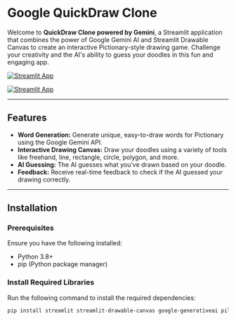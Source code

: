 # Google QuickDraw Clone

Welcome to **QuickDraw Clone powered by Gemini**, a Streamlit application that combines the power of Google Gemini AI and Streamlit Drawable Canvas to create an interactive Pictionary-style drawing game. Challenge your creativity and the AI's ability to guess your doodles in this fun and engaging app.

<a href="https://quickdraw-clone.streamlit.app/" target="_blank">
  <img src="https://static.streamlit.io/badges/streamlit_badge_black_white.svg" alt="Streamlit App">
</a>

[![Streamlit App](https://static.streamlit.io/badges/streamlit_badge_black_white.svg)](https://quickdraw-clone.streamlit.app/)

---

## Features

- **Word Generation:** Generate unique, easy-to-draw words for Pictionary using the Google Gemini API.
- **Interactive Drawing Canvas:** Draw your doodles using a variety of tools like freehand, line, rectangle, circle, polygon, and more.
- **AI Guessing:** The AI guesses what you've drawn based on your doodle.
- **Feedback:** Receive real-time feedback to check if the AI guessed your drawing correctly.

---

## Installation

### Prerequisites

Ensure you have the following installed:
- Python 3.8+
- pip (Python package manager)

### Install Required Libraries

Run the following command to install the required dependencies:

```bash
pip install streamlit streamlit-drawable-canvas google-generativeai pillow
